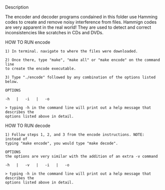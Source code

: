 Description

The encoder and decoder programs condained in this folder use Hamming codes to create and remove noisy interference from files. Hammign codes are very apparent in the real world! They are used to detect and correct inconsistencies like scratches in CDs and DVDs.

HOW TO RUN encode

	1) In terminal. navigate to where the files were downloaded.
	
	2) Once there, type "make", "make all" or "make encode" on the command line
	to create the encode executable.
	
	3) Type "./encode" followed by any combination of the options listed below.
	
	OPTIONS
	
	-h   |   -i   |   -o
	
	> typing -h in the command line will print out a help message that describes the
	options listed above in detail.
	
HOW TO RUN decode

	1) Follow steps 1, 2, and 3 from the encode instructions. NOTE: instead of
	typing "make encode", you would type "make decode".
	
	OPTIONS
	the options are very similar with the addition of an extra -v command
	
	-h   |   -v   |   -i   |   -o
	
	> typing -h in the command line will print out a help message that describes the
	options listed above in detail.
